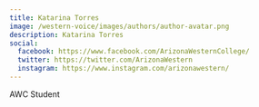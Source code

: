 ```yaml
---
title: Katarina Torres
image: /western-voice/images/authors/author-avatar.png
description: Katarina Torres
social:
  facebook: https://www.facebook.com/ArizonaWesternCollege/
  twitter: https://twitter.com/ArizonaWestern
  instagram: https://www.instagram.com/arizonawestern/
---
```


AWC Student